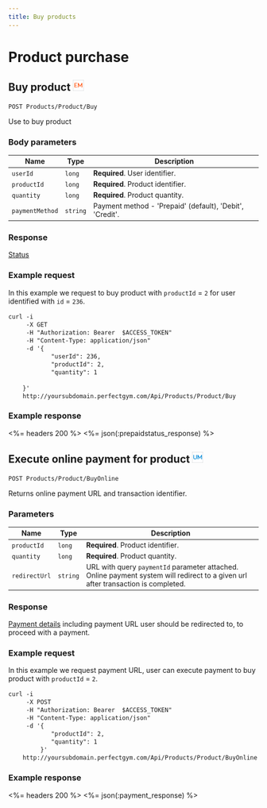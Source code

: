 ```yaml
---
title: Buy products 
---
```

# Product purchase

##  Buy product ![alt text][EM]

    POST Products/Product/Buy

Use to buy product 

### Body parameters

Name 	     	    | Type  	| Description
--------------------|-----------|--------------------
`userId`  	   		|`long`     | **Required**. User identifier.
`productId`  	    |`long`     | **Required**. Product identifier.
`quantity`  	    |`long`     | **Required**. Product quantity.
`paymentMethod`  	|`string`   | Payment method - 'Prepaid' (default), 'Debit', 'Credit'.


### Response

[Status][PrepaidStatus] 



### Example request

In this example we request to buy product with `productId` = `2` for user identified with `id` = `236`.

``` command-line
curl -i 
     -X GET 
     -H "Authorization: Bearer  $ACCESS_TOKEN"  
     -H "Content-Type: application/json" 
     -d '{
        	"userId": 236,        	
    		"productId": 2,
			"quantity": 1

    }' 
    http://yoursubdomain.perfectgym.com/Api/Products/Product/Buy     	
```


### Example response

<%= headers 200 %>
<%= json(:prepaidstatus_response) %>



## Execute online payment for product ![alt text][UM]

    POST Products/Product/BuyOnline

Returns online payment URL and transaction identifier.


### Parameters

Name      	   | Type  	   | Description
---------------|-----------|--------------------
`productId`    |`long`     | **Required**. Product identifier.
`quantity`     |`long`     | **Required**. Product quantity.
`redirectUrl`  |`string`   | URL with query `paymentId` parameter attached. Online payment system will redirect to a given url after transaction is completed. 



### Response

[Payment details][PaymentDetails] including payment URL user should be redirected to, to proceed with a payment.



### Example request

In this example we request payment URL, user can execute payment to buy product with `productId` = `2`.

``` command-line
curl -i 
     -X POST 
     -H "Authorization: Bearer  $ACCESS_TOKEN"  
     -H "Content-Type: application/json" 
     -d '{        	
    		"productId": 2,
			"quantity": 1
         }' 
    http://yoursubdomain.perfectgym.com/Api/Products/Product/BuyOnline
```

### Example response

<%= headers 200 %>
<%= json(:payment_response) %>

[PaymentDetails]: /appendix/datatypes/paymentdetails
[PrepaidStatus]: /appendix/datatypes/prepaiddetails
[EM]: /assets/images/employee.png "Employee mode"
[UM]: /assets/images/user.png "User mode"
